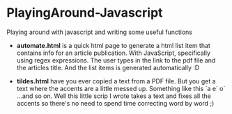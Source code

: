 # PlayingAround-Javascript
Playing around with javascript and writing some useful functions

- **automate.html** is a quick html page to generate a html list item that contains info for an article publication. With JavaScript, specifically using regex expressions. The user types in the link to the pdf file and the articles title. And the list items is generated automatically :D

- **tildes.html** have you ever copied a text from a PDF file. But you get a text where the accents are a little messed up. Something like this ´a e´ o´ ...and so on. Well this little scrip I wrote takes a text and fixes all the accents so there's no need to spend time correcting word by word ;) 

